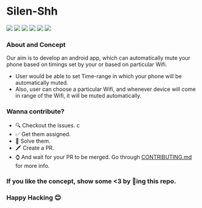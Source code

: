 # Silen-Shh

![](https://img.shields.io/badge/Flutter-Dart-blue) ![](https://img.shields.io/github/issues/Cybertron-Avneesh/Silen-Shh) ![](https://img.shields.io/github/issues-pr-closed/Cybertron-Avneesh/Silen-Shh) ![](https://img.shields.io/github/hacktoberfest/2020/Cybertron-Avneesh/Silen-Shh) ![](https://img.shields.io/github/stars/Cybertron-Avneesh/Silen-Shh?style=social) ![](https://img.shields.io/github/forks/Cybertron-Avneesh/Silen-Shh?style=social)

### About and Concept 

Our aim is to develop an android app, which can automatically mute your phone based on timings set by your or based on particular Wifi.

 - User would be able to set Time-range in which your phone will be automatically muted.
 - Also, user can choose a particular Wifi, and whenever device will come in range of the Wifi, it will be muted automatically.

### Wanna contribute?
- 🔍 Checkout the issues. c
- ✅ Get them assigned.
- 📐 Solve them.
- 🖍 Create a PR.
- ⌚ And wait for your PR to be merged.
Go through [CONTRIBUTING.md](/CONTRIBUTING.md) for more info. 

### If you like the concept, show some <3 by 🌟ing this repo.

### Happy Hacking 😊